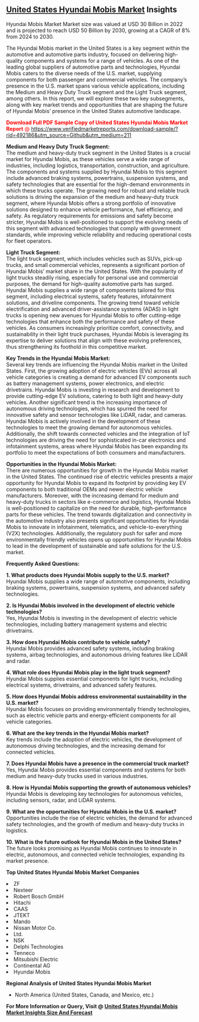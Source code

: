 <h2><a href="https://www.verifiedmarketreports.com/download-sample/?rid=492186&amp;utm_source=Github&amp;utm_medium=211" target="_blank">United States Hyundai Mobis Market</a> Insights</h2><p>Hyundai Mobis Market Market size was valued at USD 30 Billion in 2022 and is projected to reach USD 50 Billion by 2030, growing at a CAGR of 8% from 2024 to 2030.</p><p><p>The Hyundai Mobis market in the United States is a key segment within the automotive and automotive parts industry, focused on delivering high-quality components and systems for a range of vehicles. As one of the leading global suppliers of automotive parts and technologies, Hyundai Mobis caters to the diverse needs of the U.S. market, supplying components for both passenger and commercial vehicles. The company’s presence in the U.S. market spans various vehicle applications, including the Medium and Heavy Duty Truck segment and the Light Truck segment, among others. In this report, we will explore these two key subsegments, along with key market trends and opportunities that are shaping the future of Hyundai Mobis’ presence in the United States automotive landscape. <p><span class=""><span style="color: #ff0000;"><strong>Download Full PDF Sample Copy of United States Hyundai Mobis Market Report</strong> @ </span><a href="https://www.verifiedmarketreports.com/download-sample/?rid=492186&amp;utm_source=Github&amp;utm_medium=211" target="_blank">https://www.verifiedmarketreports.com/download-sample/?rid=492186&amp;utm_source=Github&amp;utm_medium=211</a></span></p></p><p><strong>Medium and Heavy Duty Truck Segment:</strong><br>The medium and heavy-duty truck segment in the United States is a crucial market for Hyundai Mobis, as these vehicles serve a wide range of industries, including logistics, transportation, construction, and agriculture. The components and systems supplied by Hyundai Mobis to this segment include advanced braking systems, powertrains, suspension systems, and safety technologies that are essential for the high-demand environments in which these trucks operate. The growing need for robust and reliable truck solutions is driving the expansion of the medium and heavy-duty truck segment, where Hyundai Mobis offers a strong portfolio of innovative solutions designed to enhance vehicle performance, fuel efficiency, and safety. As regulatory requirements for emissions and safety become stricter, Hyundai Mobis is well-positioned to support the evolving needs of this segment with advanced technologies that comply with government standards, while improving vehicle reliability and reducing operational costs for fleet operators.</p><p><strong>Light Truck Segment:</strong><br>The light truck segment, which includes vehicles such as SUVs, pick-up trucks, and small commercial vehicles, represents a significant portion of Hyundai Mobis’ market share in the United States. With the popularity of light trucks steadily rising, especially for personal use and commercial purposes, the demand for high-quality automotive parts has surged. Hyundai Mobis supplies a wide range of components tailored for this segment, including electrical systems, safety features, infotainment solutions, and driveline components. The growing trend toward vehicle electrification and advanced driver-assistance systems (ADAS) in light trucks is opening new avenues for Hyundai Mobis to offer cutting-edge technologies that enhance both the performance and safety of these vehicles. As consumers increasingly prioritize comfort, connectivity, and sustainability in their light truck purchases, Hyundai Mobis is leveraging its expertise to deliver solutions that align with these evolving preferences, thus strengthening its foothold in this competitive market.</p><p><strong>Key Trends in the Hyundai Mobis Market:</strong><br>Several key trends are influencing the Hyundai Mobis market in the United States. First, the growing adoption of electric vehicles (EVs) across all vehicle categories is creating a demand for advanced EV components such as battery management systems, power electronics, and electric drivetrains. Hyundai Mobis is investing in research and development to provide cutting-edge EV solutions, catering to both light and heavy-duty vehicles. Another significant trend is the increasing importance of autonomous driving technologies, which has spurred the need for innovative safety and sensor technologies like LiDAR, radar, and cameras. Hyundai Mobis is actively involved in the development of these technologies to meet the growing demand for autonomous vehicles. Additionally, the shift towards connected vehicles and the integration of IoT technologies are driving the need for sophisticated in-car electronics and infotainment systems, areas where Hyundai Mobis has been expanding its portfolio to meet the expectations of both consumers and manufacturers.</p><p><strong>Opportunities in the Hyundai Mobis Market:</strong><br>There are numerous opportunities for growth in the Hyundai Mobis market in the United States. The continued rise of electric vehicles presents a major opportunity for Hyundai Mobis to expand its footprint by providing key EV components to both traditional OEMs and newer electric vehicle manufacturers. Moreover, with the increasing demand for medium and heavy-duty trucks in sectors like e-commerce and logistics, Hyundai Mobis is well-positioned to capitalize on the need for durable, high-performance parts for these vehicles. The trend towards digitalization and connectivity in the automotive industry also presents significant opportunities for Hyundai Mobis to innovate in infotainment, telematics, and vehicle-to-everything (V2X) technologies. Additionally, the regulatory push for safer and more environmentally friendly vehicles opens up opportunities for Hyundai Mobis to lead in the development of sustainable and safe solutions for the U.S. market.</p><p><strong>Frequently Asked Questions:</strong></p><p><strong>1. What products does Hyundai Mobis supply to the U.S. market?</strong><br>Hyundai Mobis supplies a wide range of automotive components, including braking systems, powertrains, suspension systems, and advanced safety technologies.</p><p><strong>2. Is Hyundai Mobis involved in the development of electric vehicle technologies?</strong><br>Yes, Hyundai Mobis is investing in the development of electric vehicle technologies, including battery management systems and electric drivetrains.</p><p><strong>3. How does Hyundai Mobis contribute to vehicle safety?</strong><br>Hyundai Mobis provides advanced safety systems, including braking systems, airbag technologies, and autonomous driving features like LiDAR and radar.</p><p><strong>4. What role does Hyundai Mobis play in the light truck segment?</strong><br>Hyundai Mobis supplies essential components for light trucks, including electrical systems, drivetrains, and advanced safety features.</p><p><strong>5. How does Hyundai Mobis address environmental sustainability in the U.S. market?</strong><br>Hyundai Mobis focuses on providing environmentally friendly technologies, such as electric vehicle parts and energy-efficient components for all vehicle categories.</p><p><strong>6. What are the key trends in the Hyundai Mobis market?</strong><br>Key trends include the adoption of electric vehicles, the development of autonomous driving technologies, and the increasing demand for connected vehicles.</p><p><strong>7. Does Hyundai Mobis have a presence in the commercial truck market?</strong><br>Yes, Hyundai Mobis provides essential components and systems for both medium and heavy-duty trucks used in various industries.</p><p><strong>8. How is Hyundai Mobis supporting the growth of autonomous vehicles?</strong><br>Hyundai Mobis is developing key technologies for autonomous vehicles, including sensors, radar, and LiDAR systems.</p><p><strong>9. What are the opportunities for Hyundai Mobis in the U.S. market?</strong><br>Opportunities include the rise of electric vehicles, the demand for advanced safety technologies, and the growth of medium and heavy-duty trucks in logistics.</p><p><strong>10. What is the future outlook for Hyundai Mobis in the United States?</strong><br>The future looks promising as Hyundai Mobis continues to innovate in electric, autonomous, and connected vehicle technologies, expanding its market presence.</p></p><p><strong>Top United States Hyundai Mobis Market Companies</strong></p><div data-test-id=""><p><li>ZF</li><li> Nexteer</li><li> Robert Bosch GmbH</li><li> Hitachi</li><li> CAAS</li><li> JTEKT</li><li> Mando</li><li> Nissan Motor Co.</li><li> Ltd.</li><li> NSK</li><li> Delphi Technologies</li><li> Tenneco</li><li> Mitsubishi Electric</li><li> Continental AG</li><li> Hyundai Mobis</li></p><div><strong>Regional Analysis of&nbsp;United States Hyundai Mobis Market</strong></div><ul><li dir="ltr"><p dir="ltr">North America&nbsp;(United States, Canada, and Mexico, etc.)</p></li></ul><p><strong>For More Information or Query, Visit @&nbsp;</strong><strong><a href="https://www.verifiedmarketreports.com/product/hyundai-mobis-market/?utm_source=Github&amp;utm_medium=211" target="_blank">United States Hyundai Mobis Market Insights Size And Forecast</a></strong></p></div>
